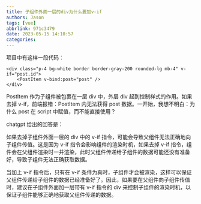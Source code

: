 ```yaml
---
title: 子组件外面一层的div为什么要加v-if
authors: Jason
tags: [vue]
abbrlink: 971c3479
date: 2023-05-15 14:10:57
categories:
---
```


项目中有这样一段代码：

```
<div class="p-4 bg-white border border-gray-200 rounded-lg mb-4" v-if="post.id">
    <PostItem v-bind:post="post" />
</div>
```

PostItem 作为子组件被包裹在一层 div 中，外层 div 起到控制样式的作用。如果去掉 v-if，前端报错：PostItem 内无法获得 post 数据。一开始，我想不明白：为什么 post 在 script 中赋值，而不能直接使用？

chatgpt 给出的回答是：

如果去掉子组件外面一层的 div 中的 v-if 指令，可能会导致父组件无法正确地向子组件传值。这是因为 v-if 指令会影响组件的渲染时机，如果去掉 v-if 指令，组件会在父组件渲染时一并渲染，此时父组件传递给子组件的数据可能还没有准备好，导致子组件无法正确获取数据。

当加上 v-if 指令后，只有在 v-if 条件为真时，子组件才会被渲染，这样可以保证父组件传递给子组件的数据已经准备好了。因此，如果要在父组件向子组件传值时，建议在子组件外面加一层带有 v-if 指令的 div 来控制子组件的渲染时机，以保证子组件能够正确地获取父组件传递的数据。
